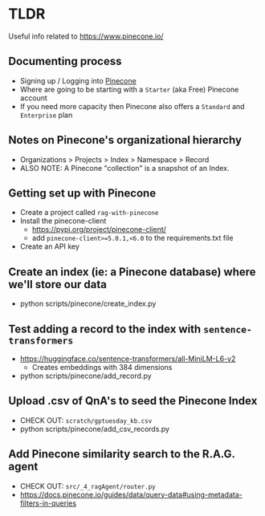# TLDR

Useful info related to https://www.pinecone.io/

## Documenting process

- Signing up / Logging into [Pinecone](https://www.pinecone.io/)
- Where are going to be starting with a `Starter` (aka Free) Pinecone account
- If you need more capacity then Pinecone also offers a `Standard` and `Enterprise` plan

## Notes on Pinecone's organizational hierarchy

- Organizations > Projects > Index > Namespace > Record
- ALSO NOTE: A Pinecone "collection" is a snapshot of an Index.

## Getting set up with Pinecone

- Create a project called `rag-with-pinecone`
- Install the pinecone-client
  - https://pypi.org/project/pinecone-client/
  - add `pinecone-client>=5.0.1,<6.0` to the requirements.txt file
- Create an API key

## Create an index (ie: a Pinecone database) where we'll store our data

- python scripts/pinecone/create_index.py

## Test adding a record to the index with `sentence-transformers`

- https://huggingface.co/sentence-transformers/all-MiniLM-L6-v2
  - Creates embeddings with 384 dimensions
- python scripts/pinecone/add_record.py

## Upload .csv of QnA's to seed the Pinecone Index

- CHECK OUT: `scratch/gptuesday_kb.csv`
- python scripts/pinecone/add_csv_records.py

## Add Pinecone similarity search to the R.A.G. agent

- CHECK OUT: `src/_4_ragAgent/router.py`
- https://docs.pinecone.io/guides/data/query-data#using-metadata-filters-in-queries

